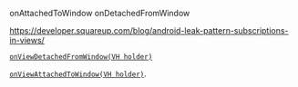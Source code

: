 


onAttachedToWindow
onDetachedFromWindow

https://developer.squareup.com/blog/android-leak-pattern-subscriptions-in-views/




[`onViewDetachedFromWindow(VH holder)`](https://developer.android.com/reference/androidx/recyclerview/widget/RecyclerView.Adapter#onViewDetachedFromWindow(VH)) 

[`onViewAttachedToWindow(VH holder)`](https://developer.android.com/reference/androidx/recyclerview/widget/RecyclerView.Adapter#onViewAttachedToWindow(VH)).
<!--stackedit_data:
eyJoaXN0b3J5IjpbNTU5MzQxODgyLDk2NTMwNjU5OSwtNDk5Mz
Y4OTI1XX0=
-->